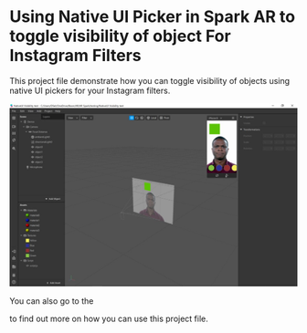 # Using Native UI Picker in Spark AR to toggle visibility of object For Instagram Filters

This project file demonstrate how you can toggle visibility of objects using native UI pickers for your Instagram filters. 

![Instagram Filter](./Instagram_Filters_UI_1.jpg)

You can also go to the 

[tutorial]: https://www.gowaaa.com/post/using-native-ui-picker-in-spark-ar-to-toggle-visibility-of-object-for-instagram-filters

 to find out more on how you can use this project file. 